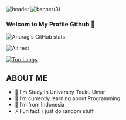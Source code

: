 
![header](https://user-images.githubusercontent.com/73381115/188129270-b95380b4-bed6-421d-8685-e77e856d667a.png)
![banner(3)](https://user-images.githubusercontent.com/73381115/188168774-c851106e-d0c3-4e54-a73b-954571c13adc.png)





### Welcom to My Profile Github 👋
![Anurag's GitHub stats](https://github-readme-stats.vercel.app/api?username=koreoxy&show_icons=true&theme=merko)

![Alt text](https://spotify-recently-played-readme.vercel.app/api?user=21qlakidcw5yxyttkgnrgo6fy&unique={true|1|on|yes})


[![Top Langs](https://github-readme-stats.vercel.app/api/top-langs/?username=koreoxy&layout=compact)](https://github.com/koreoxy/github-readme-stats)



## ABOUT ME

- 🔭 I'm Study In University Teuku Umar
- 🌱 I’m currently learning about Programming
- 🤔 I’m from Indonesia
- ⚡ Fun fact: i just do random stuff


